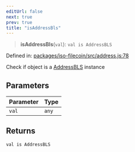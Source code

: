 ```yaml
---
editUrl: false
next: true
prev: true
title: "isAddressBls"
---
```


> **isAddressBls**(`val`): `val is AddressBLS`

Defined in: [packages/iso-filecoin/src/address.js:78](https://github.com/hugomrdias/filecoin/blob/main/packages/iso-filecoin/src/address.js#L78)

Check if object is a [AddressBLS](/api/iso-filecoin/address/classes/addressbls/) instance

## Parameters

| Parameter | Type |
| ------ | ------ |
| `val` | `any` |

## Returns

`val is AddressBLS`
